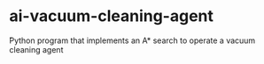 # ai-vacuum-cleaning-agent
̆Python program that implements an A* search to operate a vacuum cleaning agent
